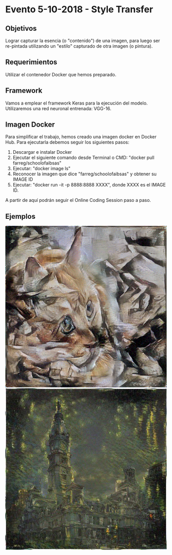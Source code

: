# Evento 5-10-2018 - Style Transfer

## Objetivos

Lograr capturar la esencia (o "contenido") de una imagen, para luego ser re-pintada utilizando un "estilo" capturado de otra imagen (o pintura).

## Requerimientos

Utilizar el contenedor Docker que hemos preparado.

## Framework

Vamos a emplear el framework Keras para la ejecución del modelo.
Utilizaremos una red neuronal entrenada: VGG-16.

## Imagen Docker

Para simplificar el trabajo, hemos creado una imagen docker en Docker Hub. Para ejecutarla debemos seguir los siguientes pasos:

1. Descargar e instalar Docker
2. Ejecutar el siguiente comando desde Terminal o CMD: "docker pull farreg/schoolofaibsas"
3. Ejecutar: "docker image ls"
4. Reconocer la imagen que dice "farreg/schoolofaibsas" y obtener su IMAGE ID
5. Ejecutar: "docker run -it -p 8888:8888 XXXX", donde XXXX es el IMAGE ID.

A partir de aquí podrán seguir el Online Coding Session paso a paso.

## Ejemplos

![Alt text](./examples/cubist_cat.png?raw=true "Cubist Cat")
![Alt text](./examples/starry_hall.jpg?raw=true "Starry Hall")
